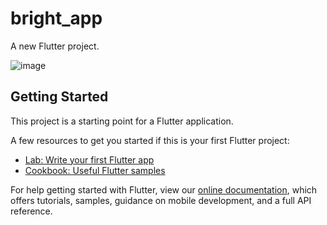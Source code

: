 # bright_app

A new Flutter project.

![image](https://user-images.githubusercontent.com/433259/64685669-f2db3000-d4b9-11e9-9af3-1ad020b83286.png)


## Getting Started

This project is a starting point for a Flutter application.

A few resources to get you started if this is your first Flutter project:

- [Lab: Write your first Flutter app](https://flutter.dev/docs/get-started/codelab)
- [Cookbook: Useful Flutter samples](https://flutter.dev/docs/cookbook)

For help getting started with Flutter, view our
[online documentation](https://flutter.dev/docs), which offers tutorials,
samples, guidance on mobile development, and a full API reference.
